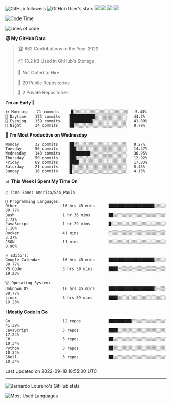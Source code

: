 ![GitHub followers](https://img.shields.io/github/followers/bernardolm?style=for-the-badge&label=GitHub%20followers) ![GitHub User's stars](https://img.shields.io/github/stars/bernardolm?style=for-the-badge&label=GitHub%20User's%20stars) [![](https://img.shields.io/static/v1?logo=linkedin&label=LinkedIn&message=bernardolm&color=0A66C2&style=for-the-badge)](https://www.linkedin.com/in/bernardolm) [![](https://img.shields.io/static/v1?logo=lastdotfm&label=last.fm&message=bernardolm&color=D51007&style=for-the-badge)](https://www.last.fm/user/bernardolm) [![](https://img.shields.io/static/v1?logo=spotify&label=spotify&message=bernardolou&color=1ED760&style=for-the-badge)](https://open.spotify.com/user/bernardolou) [![](https://img.shields.io/static/v1?logo=awesomelists&label=My%20awesome%20stars&message=⭐⭐⭐&color=FC60A8&style=for-the-badge)](https://github.com/bernardolm/awesome-stars)

<!--START_SECTION:waka-->
![Code Time](http://img.shields.io/badge/Code%20Time-1%2C718%20hrs%2015%20mins-blue)

![Lines of code](https://img.shields.io/badge/From%20Hello%20World%20I%27ve%20Written--16%20Thousand%20lines%20of%20code-blue)

**🐱 My GitHub Data** 

> 🏆 682 Contributions in the Year 2022
 > 
> 📦 13.2 kB Used in GitHub's Storage 
 > 
> 🚫 Not Opted to Hire
 > 
> 📜 29 Public Repositories 
 > 
> 🔑 2 Private Repositories  
 > 
**I'm an Early 🐤** 

```text
🌞 Morning    21 commits     █░░░░░░░░░░░░░░░░░░░░░░░░   5.43% 
🌆 Daytime    173 commits    ███████████░░░░░░░░░░░░░░   44.7% 
🌃 Evening    159 commits    ██████████░░░░░░░░░░░░░░░   41.09% 
🌙 Night      34 commits     ██░░░░░░░░░░░░░░░░░░░░░░░   8.79%

```
📅 **I'm Most Productive on Wednesday** 

```text
Monday       32 commits     ██░░░░░░░░░░░░░░░░░░░░░░░   8.27% 
Tuesday      56 commits     ███░░░░░░░░░░░░░░░░░░░░░░   14.47% 
Wednesday    143 commits    █████████░░░░░░░░░░░░░░░░   36.95% 
Thursday     50 commits     ███░░░░░░░░░░░░░░░░░░░░░░   12.92% 
Friday       69 commits     ████░░░░░░░░░░░░░░░░░░░░░   17.83% 
Saturday     21 commits     █░░░░░░░░░░░░░░░░░░░░░░░░   5.43% 
Sunday       16 commits     █░░░░░░░░░░░░░░░░░░░░░░░░   4.13%

```


📊 **This Week I Spent My Time On** 

```text
⌚︎ Time Zone: America/Sao_Paulo

💬 Programming Languages: 
Other                    16 hrs 45 mins      ████████████████████░░░░░   80.77% 
Bash                     1 hr 36 mins        ██░░░░░░░░░░░░░░░░░░░░░░░   7.72% 
JavaScript               1 hr 29 mins        █░░░░░░░░░░░░░░░░░░░░░░░░   7.18% 
Docker                   41 mins             ░░░░░░░░░░░░░░░░░░░░░░░░░   3.37% 
JSON                     11 mins             ░░░░░░░░░░░░░░░░░░░░░░░░░   0.96%

🔥 Editors: 
Google Calendar          16 hrs 45 mins      ████████████████████░░░░░   80.77% 
VS Code                  3 hrs 59 mins       ████░░░░░░░░░░░░░░░░░░░░░   19.23%

💻 Operating System: 
Unknown OS               16 hrs 45 mins      ████████████████████░░░░░   80.77% 
Linux                    3 hrs 59 mins       ████░░░░░░░░░░░░░░░░░░░░░   19.23%

```

**I Mostly Code in Go** 

```text
Go                       12 repos            ██████████░░░░░░░░░░░░░░░   41.38% 
JavaScript               5 repos             ████░░░░░░░░░░░░░░░░░░░░░   17.24% 
C#                       3 repos             ██░░░░░░░░░░░░░░░░░░░░░░░   10.34% 
Python                   3 repos             ██░░░░░░░░░░░░░░░░░░░░░░░   10.34% 
Shell                    3 repos             ██░░░░░░░░░░░░░░░░░░░░░░░   10.34%

```



 Last Updated on 2022-09-18 18:55:00 UTC
<!--END_SECTION:waka-->

---

![Bernardo Loureiro's GitHub stats](https://github-readme-stats.vercel.app/api?username=bernardolm&count_private=true&show_icons=true&theme=nightowl&include_all_commits=true)

![Most Used Languages](https://github-readme-stats.vercel.app/api/top-langs/?username=bernardolm&theme=nightowl&langs_count=99)
